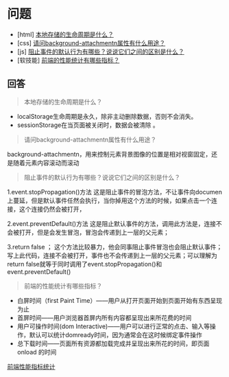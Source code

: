 # 问题

- [html] [本地存储的生命周期是什么？](https://github.com/haizlin/fe-interview/issues/1174)
- [css] [请问background-attachmentn属性有什么用途？](https://github.com/haizlin/fe-interview/issues/1175)
- [js] [阻止事件的默认行为有哪些？说说它们之间的区别是什么？](https://github.com/haizlin/fe-interview/issues/1176)
- [软技能] [前端的性能统计有哪些指标？](https://github.com/haizlin/fe-interview/issues/1177)

## 回答

>  本地存储的生命周期是什么？

+ localStorage生命周期是永久，除非主动删除数据，否则不会消失。
+ sessionStorage在当页面被关闭时，数据会被清除 。

> 请问background-attachmentn属性有什么用途？

background-attachmentn，用来控制元素背景图像的位置是相对视窗固定，还是随着元素内容滚动而滚动

> 阻止事件的默认行为有哪些？说说它们之间的区别是什么？

1.event.stopPropagation()方法
这是阻止事件的冒泡方法，不让事件向documen上蔓延，但是默认事件任然会执行，当你掉用这个方法的时候，如果点击一个连接，这个连接仍然会被打开，

2.event.preventDefault()方法
这是阻止默认事件的方法，调用此方法是，连接不会被打开，但是会发生冒泡，冒泡会传递到上一层的父元素；

3.return false  ；
这个方法比较暴力，他会同事阻止事件冒泡也会阻止默认事件；写上此代码，连接不会被打开，事件也不会传递到上一层的父元素；可以理解为return false就等于同时调用了event.stopPropagation()和event.preventDefault()


> 前端的性能统计有哪些指标？

+ 白屏时间（first Paint Time）——用户从打开页面开始到页面开始有东西呈现为止　　
+ 首屏时间——用户浏览器首屏内所有内容都呈现出来所花费的时间　　
+ 用户可操作时间(dom Interactive)——用户可以进行正常的点击、输入等操作，默认可以统计domready时间，因为通常会在这时候绑定事件操作　　
+ 总下载时间——页面所有资源都加载完成并呈现出来所花的时间，即页面 onload 的时间

[前端性能指标统计](https://juejin.im/post/5b5ed5046fb9a04fd343a8c7)
